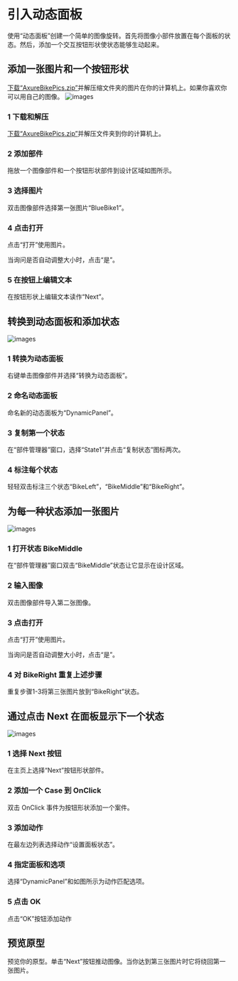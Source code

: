 # 引入动态面板
使用“动态面板”创建一个简单的图像旋转。首先将图像小部件放置在每个面板的状态。然后，添加一个交互按钮形状使状态能够生动起来。

## 添加一张图片和一个按钮形状
[下载“AxureBikePics.zip”](http://bit.ly/SP0LrH)并解压缩文件夹的图片在你的计算机上。如果你喜欢你可以用自己的图像。
![images](/images/introducingdynamicpanels1.png)

### 1 下载和解压
[下载“AxureBikePics.zip”](http://bit.ly/SP0LrH)并解压文件夹到你的计算机上。
### 2  添加部件
拖放一个图像部件和一个按钮形状部件到设计区域如图所示。
### 3 选择图片
双击图像部件选择第一张图片“BlueBike1”。
### 4 点击打开
点击“打开”使用图片。  

当询问是否自动调整大小时，点击“是”。
### 5 在按钮上编辑文本
在按钮形状上编辑文本读作“Next”。

## 转换到动态面板和添加状态
![images](/images/introducingdynamicpanels2.png)

### 1 转换为动态面板
右键单击图像部件并选择“转换为动态面板”。
### 2 命名动态面板
命名新的动态面板为“DynamicPanel”。
### 3 复制第一个状态
在“部件管理器”窗口，选择“State1”并点击“复制状态”图标两次。
### 4 标注每个状态
轻轻双击标注三个状态“BikeLeft”，“BikeMiddle”和“BikeRight”。

## 为每一种状态添加一张图片
![images](/images/introducingdynamicpanels3.png)

### 1 打开状态 BikeMiddle 
在“部件管理器”窗口双击“BikeMiddle”状态让它显示在设计区域。
### 2 输入图像
双击图像部件导入第二张图像。
### 3 点击打开
点击“打开”使用图片。  

当询问是否自动调整大小时，点击“是”。
### 4 对 BikeRight 重复上述步骤
重复步骤1-3将第三张图片放到“BikeRight”状态。

##  通过点击 Next 在面板显示下一个状态
![images](/images/introducingdynamicpanels4.png)

### 1 选择 Next 按钮
在主页上选择“Next”按钮形状部件。
### 2 添加一个 Case 到 OnClick 
双击 OnClick 事件为按钮形状添加一个案件。
### 3 添加动作
在最左边列表选择动作“设置面板状态”。
### 4 指定面板和选项
选择“DynamicPanel”和如图所示为动作匹配选项。
### 5 点击 OK 
点击“OK”按钮添加动作

## 预览原型
预览你的原型。单击“Next”按钮推动图像。当你达到第三张图片时它将绕回第一张图片。
